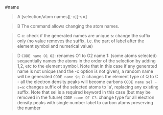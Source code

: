 #name
>A [selection/atom names][-c][-s=]

>B The command allows changing the atom names.

>C c: check if the generated names are unique
s: change the suffix only (no value removes the suffix, i.e. the part of label after the element symbol and numerical value)

>D `CODE name O1 O2`: renames O1 to O2
name 1: (some atoms selected) sequentially names the atoms in the order of the selection by adding 1,2, etc to the element symbol. Note that in this case if any generated name is not unique (and the -c option is not given), a random name will be generated
`CODE name $q C`: changes the element type of Q to C - all the electron density peaks will become carbons
`CODE name sel -s=a`: changes suffix of the selected atoms to 'a', replacing any existing suffix. Note that sel is a required keyword in this case (but may be removed in the future)
`CODE name Q? C?`: change type for all electron density peaks with single number label to carbon atoms preserving the number


